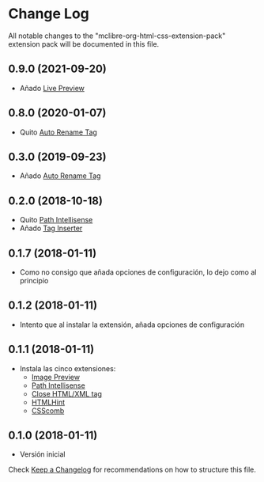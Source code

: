 # Change Log
All notable changes to the "mclibre-org-html-css-extension-pack" extension pack will be documented in this file.

## 0.9.0 (2021-09-20)
- Añado [Live Preview](https://marketplace.visualstudio.com/items?itemName=ms-vscode.live-server)

## 0.8.0 (2020-01-07)
- Quito [Auto Rename Tag](https://marketplace.visualstudio.com/items?itemName=formulahendry.auto-rename-tag)

## 0.3.0 (2019-09-23)
- Añado [Auto Rename Tag](https://marketplace.visualstudio.com/items?itemName=formulahendry.auto-rename-tag)

## 0.2.0 (2018-10-18)
- Quito [Path Intellisense](https://marketplace.visualstudio.com/items?itemName=christian-kohler.path-intellisense)
- Añado [Tag Inserter](https://marketplace.visualstudio.com/items?itemName=l7ssha.tag-inserter)

## 0.1.7 (2018-01-11)
- Como no consigo que añada opciones de configuración, lo dejo como al principio

## 0.1.2 (2018-01-11)
- Intento que al instalar la extensión, añada opciones de configuración

## 0.1.1 (2018-01-11)
- Instala las cinco extensiones:
  - [Image Preview](https://marketplace.visualstudio.com/items?itemName=kisstkondoros.vscode-gutter-preview)
  - [Path Intellisense](https://marketplace.visualstudio.com/items?itemName=christian-kohler.path-intellisense)
  - [Close HTML/XML tag](https://marketplace.visualstudio.com/items?itemName=Compulim.compulim-vscode-closetag)
  - [HTMLHint](https://marketplace.visualstudio.com/items?itemName=mkaufman.HTMLHint)
  - [CSScomb](https://marketplace.visualstudio.com/items?itemName=mrmlnc.vscode-csscomb)

## 0.1.0 (2018-01-11)
- Versión inicial

Check [Keep a Changelog](http://keepachangelog.com/) for recommendations on how to structure this file.

